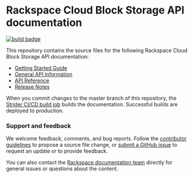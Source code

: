 # Rackspace Cloud Block Storage API documentation

[![build badge](https://build.developer.rackspace.com/rackerlabs/docs-cloud-block-storage/badge?branch=master)](https://build.developer.rackspace.com/rackerlabs/docs-cloud-block-storage/)

This repository contains the source files for the following Rackspace Cloud Block Storage API documentation:

* [Getting Started Guide](https://developer.rackspace.com/docs/cloud-block-storage/v1/getting-started/)
* [General API Information ](https://developer.rackspace.com/docs/cloud-block-storage/v1/general-api-info/)
* [API Reference](https://developer.rackspace.com/docs/cloud-block-storage/v1/api-reference/#api-reference)
* [Release Notes](https://developer.rackspace.com/docs/cloud-block-storage/v1/release-notes/#release-notes-collection)

When you commit changes to the master branch of this repository, the 
[Strider CI/CD build job](https://build.developer.rackspace.com/rackerlabs/docs-cloud-block-storage/) 
builds the documentation. Successful builds are deployed to production.

### Support and feedback

We welcome feedback, comments, and bug reports. Follow the 
[contributor guidelines](CONTRIBUTING.md) 
to propose a source file change, or [submit a GitHub issue](https://github.com/rackerlabs/docs-cloud-block-storage/issues/new) 
to request an update or to provide feedback.

You can also contact the [Rackspace documentation team](mailto:devdoc@rackspace.com) directly for general issues 
or questions about the content. 
